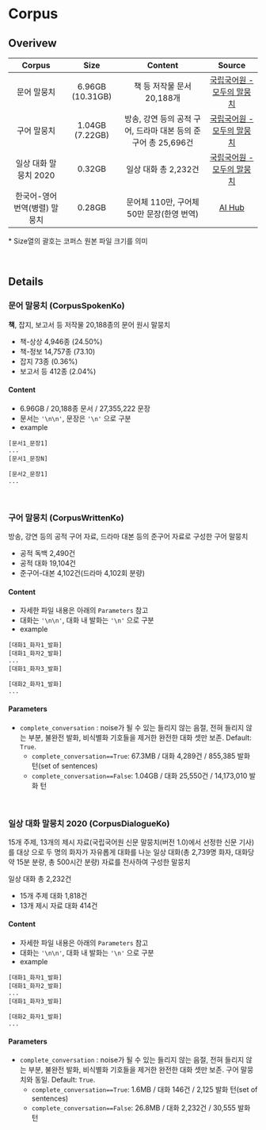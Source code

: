 # Corpus

## Overivew
|Corpus|Size|Content|Source|
|:-:|:-:|:-:|:-:|
|문어 말뭉치|6.96GB (10.31GB)|책 등 저작물 문서 20,188개|[국립국어원 - 모두의 말뭉치](https://corpus.korean.go.kr/main.do)|
|구어 말뭉치|1.04GB (7.22GB)|방송, 강연 등의 공적 구어, 드라마 대본 등의 준구어 총 25,696건|[국립국어원 - 모두의 말뭉치](https://corpus.korean.go.kr/main.do)|
|일상 대화 말뭉치 2020|0.32GB|일상 대화 총 2,232건|[국립국어원 - 모두의 말뭉치](https://corpus.korean.go.kr/main.do)|
|한국어-영어 번역(병렬) 말뭉치|0.28GB|문어체 110만, 구어체 50만 문장(한영 번역)|[AI Hub](https://aihub.or.kr/aidata/87)|

\* Size열의 괄호는 코퍼스 원본 파일 크기를 의미

<br>


## Details

### 문어 말뭉치 (CorpusSpokenKo)
**책**, 잡지, 보고서 등 저작물 20,188종의 문어 원시 말뭉치
- 책-상상 4,946종 (24.50%)
- 책-정보 14,757종 (73.10)
- 잡지 73종 (0.36%)
- 보고서 등 412종 (2.04%)

#### Content
- 6.96GB / 20,188종 문서 / 27,355,222 문장
- 문서는 `'\n\n'`, 문장은 `'\n'` 으로 구분
- example
```
[문서1_문장1]
...
[문서1_문장N]

[문서2_문장1]
...
```

<br>


### 구어 말뭉치 (CorpusWrittenKo)
방송, 강연 등의 공적 구어 자료, 드라마 대본 등의 준구어 자료로 구성한 구어 말뭉치
- 공적 독백 2,490건
- 공적 대화 19,104건
- 준구어-대본 4,102건(드라마 4,102회 분량)

#### Content
- 자세한 파일 내용은 아래의 `Parameters` 참고
- 대화는 `'\n\n'`, 대화 내 발화는 `'\n'` 으로 구분
- example
```
[대화1_화자1_발화]
[대화1_화자2_발화]
...
[대화1_화자3_발화]

[대화2_화자1_발화]
...
```

#### Parameters
- `complete_conversation` : noise가 될 수 있는 들리지 않는 음절, 전혀 들리지 않는 부분, ­불완전 발화, 비식별화 기호들을 제거한 완전한 대화 셋만 보존. Default: `True`.
    - `complete_conversation==True`: 67.3MB / 대화 4,289건 / 855,385 발화 턴(set of sentences)
    - `complete_conversation==False`: 1.04GB / 대화 25,550건 / 14,173,010 발화 턴

<br>


### 일상 대화 말뭉치 2020 (CorpusDialogueKo)
15개 주제, 13개의 제시 자료(국립국어원 신문 말뭉치(버전 1.0)에서 선정한 신문 기사)를 대상
으로 두 명의 화자가 자유롭게 대화를 나눈 일상 대화(총 2,739명 화자, 대화당 약 15분 분량,
총 500시간 분량) 자료를 전사하여 구성한 말뭉치

일상 대화 총 2,232건
- 15개 주제 대화 1,818건
- 13개 제시 자료 대화 414건

#### Content
- 자세한 파일 내용은 아래의 `Parameters` 참고
- 대화는 `'\n\n'`, 대화 내 발화는 `'\n'` 으로 구분
- example
```
[대화1_화자1_발화]
[대화1_화자2_발화]
...
[대화1_화자3_발화]

[대화2_화자1_발화]
...
```

#### Parameters
- `complete_conversation` : noise가 될 수 있는 들리지 않는 음절, 전혀 들리지 않는 부분, ­불완전 발화, 비식별화 기호들을 제거한 완전한 대화 셋만 보존. 구어 말뭉치와 동일. Default: `True`.
    - `complete_conversation==True`: 1.6MB / 대화 146건 / 2,125 발화 턴(set of sentences)
    - `complete_conversation==False`: 26.8MB / 대화 2,232건 / 30,555 발화 턴

<br>